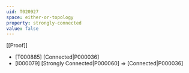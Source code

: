 ```yaml
---
uid: T020927
space: either-or-topology
property: strongly-connected
value: false
---
```

[[Proof]]

* [T000885] [Connected|P000036]
* [I000079] [Strongly Connected|P000060] => [Connected|P000036]

